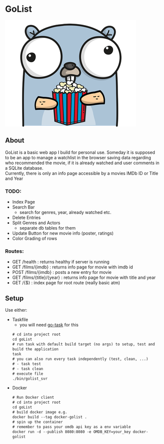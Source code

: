 # GoList
![gopher](assets/gopher_small.png "https://gopherize.me/")

## About
GoList is a basic web app I build for personal use.
Someday it is supposed to be an app to manage a watchlist in the browser saving data regarding
who recommended the movie, if it is already watched and user comments in a SQLite database.\
Currently, there is only an info page accessible by a movies IMDb ID or Title and Year

### TODO:
  - Index Page
  - Search Bar
    - search for genres, year, already watched etc.
  - Delete Entries
  - Split Genres and Actors
    - separate db tables for them
  - Update Button for new movie info (poster, ratings)
  - Color Grading of rows

### Routes:
- GET /health : returns healthy if server is running
- GET /films/{imdb} : returns info page for movie with imdb id 
- POST /films/{imdb} : posts a new entry for movie
- GET /films/{title}/{year} : returns info page for movie with title and year
- GET /{$} : index page for root route (really basic atm)

## Setup
Use either:
- Taskfile
  - you will need [go-task](https://taskfile.dev/) for this
  ```shell
  # cd into project root
  cd goList
  # run task with default build target (no args) to setup, test and build the application
  task
  # you can also run every task independently (test, clean, ...)
  # - task test
  # - task clean
  # execute file
  ./bin/golist_svr
  ```
- Docker
  ```shell
  # Run Docker client
  # cd into project root
  cd goList
  # build docker image e.g.
  docker build --tag docker-golist .
  # spin up the container
  # remember to pass your omdb api key as a env variable
  docker run -d --publish 8080:8080 -e OMDB_KEY=your_key docker-golist
  ```
